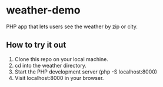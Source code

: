# weather-demo

PHP app that lets users see the weather by zip or city. 

## How to try it out

1. Clone this repo on your local machine.
2. cd into the weather directory. 
3. Start the PHP development server (php -S localhost:8000)
4. Visit localhost:8000 in your browser.
